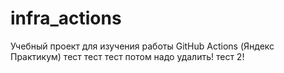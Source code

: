 # infra_actions
Учебный проект для изучения работы GitHub Actions (Яндекс Практикум)
тест тест тест потом надо удалить! тест 2!

